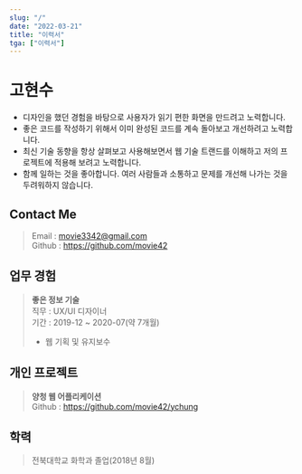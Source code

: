 ```yaml
---
slug: "/"
date: "2022-03-21"
title: "이력서"
tga: ["이력서"]
---
```


# 고현수

- 디자인을 했던 경험을 바탕으로 사용자가 읽기 편한 화면을 만드려고 노력합니다.
- 좋은 코드를 작성하기 위해서 이미 완성된 코드를 계속 돌아보고 개선하려고 노력합니다.
- 최신 기술 동향을 항상 살펴보고 사용해보면서 웹 기술 트랜드를 이해하고 저의 프로젝트에 적용해 보려고 노력합니다.
- 함께 일하는 것을 좋아합니다. 여러 사람들과 소통하고 문제를 개선해 나가는 것을 두려워하지 않습니다.

## Contact Me

> Email : movie3342@gmail.com  
> Github : https://github.com/movie42

## 업무 경험

> **좋은 정보 기술**  
> 직무 : UX/UI 디자이너  
> 기간 : 2019-12 ~ 2020-07(약 7개월)
>
> - 웹 기획 및 유지보수

## 개인 프로젝트

> **양청 웹 어플리케이션**  
> Github : https://github.com/movie42/ychung

## 학력

> 전북대학교 화학과 졸업(2018년 8월)
